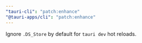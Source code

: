 ```yaml
---
"tauri-cli": "patch:enhance"
"@tauri-apps/cli": "patch:enhance"
---
```


Ignore `.DS_Store` by default for `tauri dev` hot reloads.

